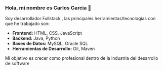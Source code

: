 ### Hola, mi nombre es Carlos Garcia :wave:

Soy desarrollador Fullstack , las principales herramientas/tecnologías con que he trabajado son:

* **Frontend:** HTML, CSS, JavaScript
* **Backend:** Java, Python
* **Bases de Datos:** MySQL, Oracle SQL 
* **Herramientas de Desarrollo:** Git, Maven

Mi objetivo es crecer como profesional dentro de la industria del desarrollo de software
